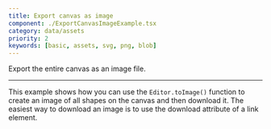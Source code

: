 ```yaml
---
title: Export canvas as image
component: ./ExportCanvasImageExample.tsx
category: data/assets
priority: 2
keywords: [basic, assets, svg, png, blob]
---
```


Export the entire canvas as an image file.

---

This example shows how you can use the `Editor.toImage()` function to create an image of all shapes on the canvas and then download it. The easiest way to download an image is to use the download attribute of a link element.
